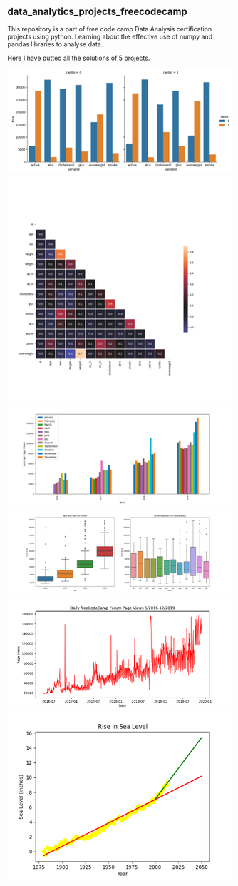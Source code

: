 ## data_analytics_projects_freecodecamp

This repository is a part of free code camp Data Analysis certification projects using python. Learning about the effective use of numpy and pandas libraries to analyse data.

Here I have putted all the solutions of 5 projects.

<img src="3.medical-data-visualizer/catplot.png"/>
<img src="3.medical-data-visualizer/heatmap.png"/>

<img src="4.page-views-time-series-visualizer/bar_plot.png"/>
<img src="4.page-views-time-series-visualizer/box_plot.png"/>
<img src="4.page-views-time-series-visualizer/line_plot.png"/>

<img src="5.sea-level-predictor/sea_level_plot.png"/>